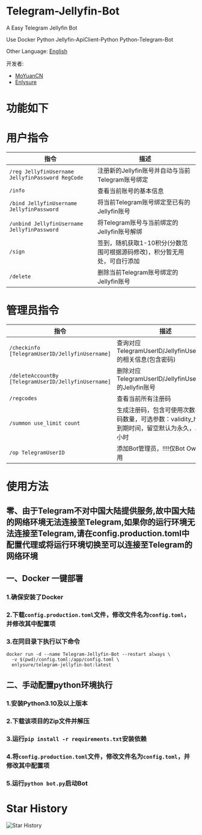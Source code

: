 # Telegram-Jellyfin-Bot
A Easy Telegram Jellyfin Bot

Use Docker Python Jellyfin-ApiClient-Python Python-Telegram-Bot

Other Language: [English](README_EN.md)

开发者: 
- [MoYuanCN](https://github.com/MoYuanCN/)
- [Enlysure](https://github.com/Rovniced)

# 功能如下
# 用户指令

| 指令                                               | 描述                                      |
|--------------------------------------------------|-----------------------------------------|
| `/reg JellyfinUsername JellyfinPassword RegCode` | 注册新的Jellyfin账号并自动与当前Telegram账号绑定        |
| `/info`                                          | 查看当前账号的基本信息                             |
| `/bind JellyfinUsername JellyfinPassword`        | 将当前Telegram账号绑定至已有的Jellyfin账号           |
| `/unbind JellyfinUsername JellyfinPassword`      | 将Telegram账号与当前绑定的Jellyfin账号解绑           |
| `/sign`                                          | 签到，随机获取1-10积分(分数范围可根据源码修改)，积分暂无用处，可自行添加 |
| `/delete`                                        | 删除当前Telegram账号绑定的Jellyfin账号             |

# 管理员指令

| 指令                                                   | 描述                                                         |
|------------------------------------------------------|------------------------------------------------------------|
| `/checkinfo [TelegramUserID/JellyfinUsername]`       | 查询对应TelegramUserID/JellyfinUsername的相关信息(包含密码)             |
| `/deleteAccountBy [TelegramUserID/JellyfinUsername]` | 删除对应TelegramUserID/JellyfinUsername的Jellyfin账号             |
| `/regcodes`                                          | 查看当前所有注册码                                                  |
| `/summon use_limit count`                            | 生成注册码，包含可使用次数与注册码数量，可选参数：validity_hours 到期时间，留空默认为永久，单位为小时 |
| `/op TelegramUserID`                                 | 添加Bot管理员，!!!!仅Bot Owner可用                                  |

# 使用方法

## 零、由于Telegram不对中国大陆提供服务,故中国大陆的网络环境无法连接至Telegram,如果你的运行环境无法连接至Telegram,请在config.production.toml中配置代理或将运行环境切换至可以连接至Telegram的网络环境
## 一、Docker 一键部署
    
### 1.确保安装了Docker

### 2.下载`config.production.toml`文件，修改文件名为`config.toml`，并修改其中配置项

### 3.在同目录下执行以下命令
```
docker run -d --name Telegram-Jellyfin-Bot --restart always \
  -v $(pwd)/config.toml:/app/config.toml \
  enlysure/telegram-jellyfin-bot:latest
```

## 二、手动配置python环境执行

### 1.安装Python3.10及以上版本

### 2.下载该项目的Zip文件并解压

### 3.运行`pip install -r requirements.txt`安装依赖

### 4.将`config.production.toml`文件，修改文件名为`config.toml`，并修改其中配置项

### 5.运行`python bot.py`启动Bot

# Star History
![Star History](https://starchart.cc/MoYuanCN/telegram-Jellyfin-Bot.svg)

